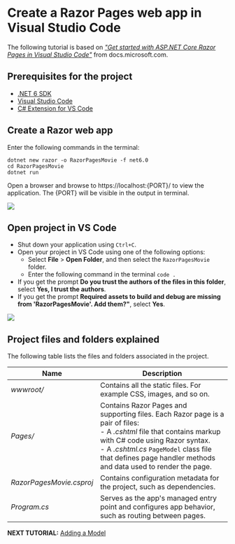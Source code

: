 # Create a Razor Pages web app in Visual Studio Code

The following tutorial is based on [*"Get started with ASP.NET Core Razor Pages in Visual Studio Code"*](https://docs.microsoft.com/aspnet/core/tutorials/razor-pages-vsc/razor-pages-start) from docs.microsoft.com.

## Prerequisites for the project

* [.NET 6 SDK](https://dotnet.microsoft.com/download/dotnet/6.0)
* [Visual Studio Code](https://code.visualstudio.com/?wt.mc_id=adw-brand&gclid=Cj0KCQjwqYfWBRDPARIsABjQRYwLe3b9dJMixA98s8nS8QfuNBKGsiRVRXzB93fe4E27LGK5KLrGcnYaAgdREALw_wcB)
* [C# Extension for VS Code](https://marketplace.visualstudio.com/items?itemName=ms-dotnettools.csharp)

## Create a Razor web app

Enter the following commands in the terminal:

 ```console
dotnet new razor -o RazorPagesMovie -f net6.0
cd RazorPagesMovie
dotnet run
```

Open a browser and browse to https://localhost:{PORT}/ to view the application. The {PORT} will be visible in the output in terminal.

![](images/razor-page.png)

## Open project in VS Code

* Shut down your application using `Ctrl+C`.
* Open your project in VS Code using one of the following options:
  * Select **File** > **Open Folder**, and then select the `RazorPagesMovie` folder.
  * Enter the following command in the terminal `code .`
* If you get the prompt **Do you trust the authors of the files in this folder**, select **Yes, I trust the authors**.
* If you get the prompt **Required assets to build and debug are missing from 'RazorPagesMovie'. Add them?"**, select **Yes**.

![](images/open-vs-code.png)

## Project files and folders explained

The following table lists the files and folders associated in the project.

| Name                     | Description                                                                                         |
| ------------------------ |-----------------------------------------------------------------------------------------------------|
| *wwwroot/*               | Contains all the static files. For example CSS, images, and so on.                                  |
| *Pages/*                 | Contains Razor Pages and supporting files. Each Razor page is a pair of files:<br/>- A *.cshtml* file that contains markup with C# code using Razor syntax.<br/>- A *.cshtml.cs* `PageModel` class file that defines page handler methods and data used to render the page.                                                                                        |
| *RazorPagesMovie.csproj* | Contains configuration metadata for the project, such as dependencies.                              |
| *Program.cs*             | Serves as the app's managed entry point and configures app behavior, such as routing between pages. |

**NEXT TUTORIAL:** [Adding a Model](../2-Add%20a%20model/Addamodel.md)
